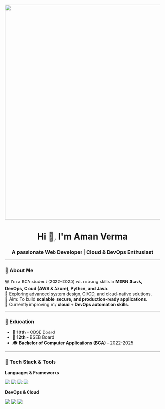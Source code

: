 <!-- Banner / Header Image -->
<p align="center">
  <img src="https://cdn.dribbble.com/users/730703/screenshots/6581243/avento.gif" width="700" />
</p>

<h1 align="center">Hi 👋, I'm Aman Verma</h1>
<h3 align="center">A passionate Web Developer | Cloud & DevOps Enthusiast</h3>

---

### 🚀 About Me  
💻 I’m a BCA student (2022–2025) with strong skills in **MERN Stack, DevOps, Cloud (AWS & Azure), Python, and Java**.  
📘 Exploring advanced system design, CI/CD, and cloud-native solutions.  
🎯 Aim: To build **scalable, secure, and production-ready applications**.  
🌱 Currently improving my **cloud + DevOps automation skills**.  

---

### 🏫 Education  
- 📖 **10th** – CBSE Board  
- 📖 **12th** – BSEB Board  
- 🎓 **Bachelor of Computer Applications (BCA)** – 2022-2025  

---

### 🔧 Tech Stack & Tools  

**Languages & Frameworks**  
<p>
  <img src="https://img.shields.io/badge/Python-3776AB?style=for-the-badge&logo=python&logoColor=white"/>
  <img src="https://img.shields.io/badge/Java-ED8B00?style=for-the-badge&logo=openjdk&logoColor=white"/>
  <img src="https://img.shields.io/badge/React-20232A?style=for-the-badge&logo=react&logoColor=61DAFB"/>
  <img src="https://img.shields.io/badge/Node.js-43853D?style=for-the-badge&logo=node.js&logoColor=white"/>
</p>

**DevOps & Cloud**  
<p>
  <img src="https://img.shields.io/badge/AWS-232F3E?style=for-the-badge&logo=amazonaws&logoColor=white"/>
  <img src="https://img.shields.io/badge/Azure-0078D4?style=for-the-badge&logo=microsoftazure&logoColor=white"/>
  <img src="https://img.shields.io/badge/Docker-2496ED?style=for-the-badge&logo=docker&logoColor=white"/>
  <img src="https://img.shields.io/badge/GitHub-181717?style=for-the-badge&logo=github&logoColor=whit
